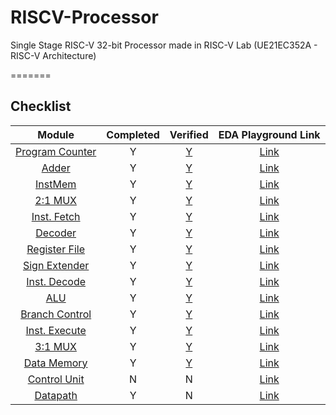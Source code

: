 # RISCV-Processor
Single Stage RISC-V 32-bit Processor made in RISC-V Lab (UE21EC352A - RISC-V Architecture)

=======
## Checklist

| Module | Completed | Verified | EDA Playground Link |
| :------: | :-: | :-: | :----: |
| [Program Counter](src/pc.sv) | Y | [Y](src/tb_pc.sv) | [Link](https://edaplayground.com/x/WcD9) |
| [Adder](src/adder.sv) | Y | [Y](src/tb_adder.sv) | [Link](https://edaplayground.com/x/gt_U) |
| [InstMem](src/InstMem.sv) | Y | [Y](src/tb_InstMem.sv)| [Link](https://edaplayground.com/x/GLpz) |
| [2:1 MUX](src/mux21.sv) | Y | [Y](src/tb_mux21.sv) | [Link](https://edaplayground.com/x/p8Cz) |
| [Inst. Fetch](src/IF.sv) | Y | [Y](src/tb_IF.sv) | [Link](https://edaplayground.com/x/r3zg) |
| [Decoder](src/decoder.sv) | Y | [Y](src/tb_decoder.sv) |  [Link](https://edaplayground.com/x/Nas8) |
| [Register File](src/RegisterFile.sv) | Y | [Y](src/tb_RegisterFile.sv) | [Link](https://edaplayground.com/x/uuSe) |
| [Sign Extender](src/SignExtender.sv) | Y | [Y](src/tb_SignExtender.sv) | [Link](https://edaplayground.com/x/scsg) |
| [Inst. Decode](src/ID.sv) | Y | [Y](src/tb_ID.sv) | [Link](https://edaplayground.com/x/Xwvw) |
| [ALU](src/ALU.sv) | Y | [Y](src/tb_ALU.sv) | [Link](https://edaplayground.com/x/UEmr) |
| [Branch Control](src/branch_control.sv) | Y | [Y](src/tb_branch_control.sv) | [Link](https://edaplayground.com/x/AxsV) |
| [Inst. Execute](src/IE.sv) | Y | [Y](src/tb_IE.sv) | [Link](https://edaplayground.com/x/CnWQ) |
| [3:1 MUX](src/mux31.sv) | Y | [Y](src/tb_mux31.sv) | [Link](https://edaplayground.com/x/naRb) |
| [Data Memory](src/DataMem.sv) | Y | [Y](src/tb_DataMem.sv) | [Link](https://edaplayground.com/x/Nm7W) |
| [Control Unit](src/controller.sv) | N | N | [Link](src/tb_controller.sv) |
| [Datapath](src/datapath.sv) | Y | N | [Link]() |

